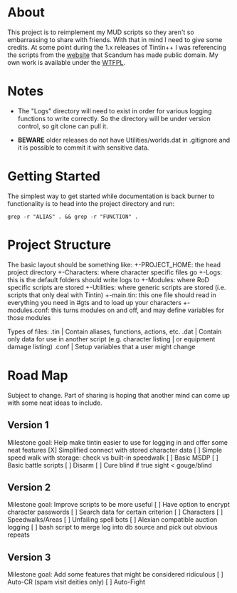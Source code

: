 About
=====
This project is to reimplement my MUD scripts so they aren't so embarrassing to
share with friends. With that in mind I need to give some credits. At some
point during the 1.x releases of Tintin++ I was referencing the scripts from
the [website](http://tintin.sourceforge.net/scripts/) that Scandum has made
public domain. My own work is available under the
[WTFPL](http://sam.zoy.org/wtfpl/COPYING).

Notes
=====
*   The "Logs" directory will need to exist in order for various logging
    functions to write correctly. So the directory will be under version
    control, so git clone can pull it.  

*   **BEWARE** older releases do not have Utilities/worlds.dat in .gitignore
    and it is possible to commit it with sensitive data.

Getting Started
===============
The simplest way to get started while documentation is back burner to
functionality is to head into the project directory and run:

    grep -r "ALIAS" . && grep -r "FUNCTION" .

Project Structure
=================
The basic layout should be something like:
    +-PROJECT_HOME: the head project directory
      +-Characters: where character specific files go
      +-Logs: this is the default folders should write logs to
      +-Modules: where RoD specific scripts are stored
      +-Utilities: where generic scripts are stored (i.e. scripts that only
        deal with Tintin)
      +-main.tin: this one file should read in everything you need in #gts and
        to load up your characters
      +-modules.conf: this turns modules on and off, and may define variables
        for those modules

Types of files:
     .tin | Contain aliases, functions, actions, etc.
     .dat | Contain only data for use in another script (e.g. character listing
          | or equipment damage listing)
    .conf | Setup variables that a user might change

Road Map
========
Subject to change. Part of sharing is hoping that another mind can come up with
some neat ideas to include.

Version 1
---------
Milestone goal: Help make tintin easier to use for logging in and offer some
neat features
    [X] Simplified connect with stored character data
    [ ] Simple speed walk with storage: check vs built-in speedwalk
    [ ] Basic MSDP
    [ ] Basic battle scripts
        [ ] Disarm
        [ ] Cure blind if true sight < gouge/blind

Version 2
---------
Milestone goal: Improve scripts to be more useful
    [ ] Have option to encrypt character passwords
    [ ] Search data for certain criterion
        [ ] Characters
        [ ] Speedwalks/Areas
    [ ] Unfailing spell bots
    [ ] Alexian compatible auction logging
        [ ] bash script to merge log into db source and pick out obvious repeats

Version 3
---------
Milestone goal: Add some features that might be considered ridiculous
    [ ] Auto-CR (spam visit deities only)
    [ ] Auto-Fight

